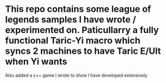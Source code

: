 # This repo contains some league of legends samples I have wrote / experimented on.  Paticullarry a fully functional Taric-Yi macro which syncs 2 machines to have Taric E/Ult when Yi wants
Also added a c++ game I wrote to show I have developed extensively 

